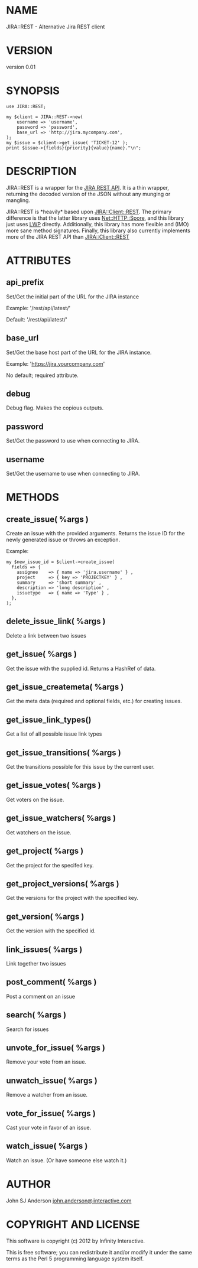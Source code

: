 # NAME

JIRA::REST - Alternative Jira REST client

# VERSION

version 0.01

# SYNOPSIS

    use JIRA::REST;

    my $client = JIRA::REST->new(
        username => 'username',
        password => 'password',
        base_url => 'http://jira.mycompany.com',
    );
    my $issue = $client->get_issue( 'TICKET-12' );
    print $issue->{fields}{priority}{value}{name}."\n";

# DESCRIPTION

JIRA::REST is a wrapper for the [JIRA REST API](http://docs.atlassian.com/jira/REST/latest/).  It is a thin wrapper,
returning the decoded version of the JSON without any munging or mangling.

JIRA::REST is \*heavily\* based upon [JIRA::Client::REST](https://metacpan.org/pod/JIRA::Client::REST). The primary
difference is that the latter library uses [Net::HTTP::Spore](https://metacpan.org/pod/Net::HTTP::Spore), and this
library just uses [LWP](https://metacpan.org/pod/LWP) directly. Additionally, this library has more
flexible and (IMO) more sane method signatures. Finally, this library also
currently implements more of the JIRA REST API than [JIRA::Client::REST](https://metacpan.org/pod/JIRA::Client::REST)

# ATTRIBUTES

## api\_prefix

Set/Get the initial part of the URL for the JIRA instance

Example: '/rest/api/latest/'

Default: '/rest/api/latest/'

## base\_url

Set/Get the base host part of the URL for the JIRA instance.

Example: 'https://jira.yourcompany.com'

No default; required attribute.

## debug

Debug flag. Makes the copious outputs.

## password

Set/Get the password to use when connecting to JIRA.

## username

Set/Get the username to use when connecting to JIRA.

# METHODS

## create\_issue( %args )

Create an issue with the provided arguments. Returns the issue ID for the
newly generated issue or throws an exception.

Example:

    my $new_issue_id = $client->create_issue(
      fields => {
        assignee    => { name => 'jira.username' } ,
        project     => { key => 'PROJECTKEY' } ,
        summary     => 'short summary' ,
        description => 'long description' ,
        issuetype   => { name => 'Type' } ,
      },
    );

## delete\_issue\_link( %args )

Delete a link between two issues

## get\_issue( %args )

Get the issue with the supplied id.  Returns a HashRef of data.

## get\_issue\_createmeta( %args )

Get the meta data (required and optional fields, etc.) for creating issues.

## get\_issue\_link\_types()

Get a list of all possible issue link types

## get\_issue\_transitions( %args )

Get the transitions possible for this issue by the current user.

## get\_issue\_votes( %args )

Get voters on the issue.

## get\_issue\_watchers( %args )

Get watchers on the issue.

## get\_project( %args )

Get the project for the specifed key.

## get\_project\_versions( %args )

Get the versions for the project with the specified key.

## get\_version( %args )

Get the version with the specified id.

## link\_issues( %args )

Link together two issues

## post\_comment( %args )

Post a comment on an issue

## search( %args )

Search for issues

## unvote\_for\_issue( %args )

Remove your vote from an issue.

## unwatch\_issue( %args )

Remove a watcher from an issue.

## vote\_for\_issue( %args )

Cast your vote in favor of an issue.

## watch\_issue( %args )

Watch an issue. (Or have someone else watch it.)

# AUTHOR

John SJ Anderson <john.anderson@iinteractive.com>

# COPYRIGHT AND LICENSE

This software is copyright (c) 2012 by Infinity Interactive.

This is free software; you can redistribute it and/or modify it under
the same terms as the Perl 5 programming language system itself.
